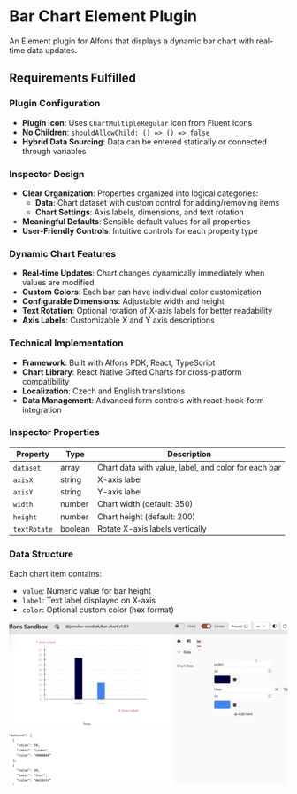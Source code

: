 # Bar Chart Element Plugin

An Element plugin for Alfons that displays a dynamic bar chart with real-time data updates.

## Requirements Fulfilled

### Plugin Configuration
- **Plugin Icon**: Uses `ChartMultipleRegular` icon from Fluent Icons
- **No Children**: `shouldAllowChild: () => () => false`
- **Hybrid Data Sourcing**: Data can be entered statically or connected through variables

### Inspector Design
- **Clear Organization**: Properties organized into logical categories:
  - **Data**: Chart dataset with custom control for adding/removing items
  - **Chart Settings**: Axis labels, dimensions, and text rotation
- **Meaningful Defaults**: Sensible default values for all properties
- **User-Friendly Controls**: Intuitive controls for each property type

### Dynamic Chart Features
- **Real-time Updates**: Chart changes dynamically immediately when values are modified
- **Custom Colors**: Each bar can have individual color customization
- **Configurable Dimensions**: Adjustable width and height
- **Text Rotation**: Optional rotation of X-axis labels for better readability
- **Axis Labels**: Customizable X and Y axis descriptions

### Technical Implementation
- **Framework**: Built with Alfons PDK, React, TypeScript
- **Chart Library**: React Native Gifted Charts for cross-platform compatibility
- **Localization**: Czech and English translations
- **Data Management**: Advanced form controls with react-hook-form integration

### Inspector Properties

| Property | Type | Description |
|----------|------|-------------|
| `dataset` | array | Chart data with value, label, and color for each bar |
| `axisX` | string | X-axis label |
| `axisY` | string | Y-axis label |
| `width` | number | Chart width (default: 350) |
| `height` | number | Chart height (default: 200) |
| `textRotate` | boolean | Rotate X-axis labels vertically |

### Data Structure
Each chart item contains:
- `value`: Numeric value for bar height
- `label`: Text label displayed on X-axis
- `color`: Optional custom color (hex format)

[![Ukazkove video](img.png)](test.mp4)
